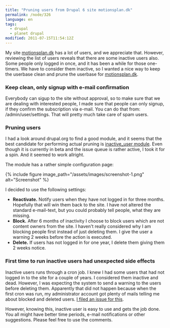 ```yaml
---
title: "Pruning users from Drupal 6 site motionsplan.dk"
permalink: /node/326
language: en
tags:
  - drupal
  - planet drupal
modified: 2011-07-15T11:54:12Z
---
```


My site [motionsplan.dk](http://motionsplan.dk) has a lot of users, and we appreciate that. However, reviewing the list of users reveals that there are some inactive users also. Some people only logged in once, and it has been a while for those one-timers. We have to consider them inactive, so I wanted a nice way to keep the userbase clean and prune the userbase for [motionsplan.dk](http://motionsplan.dk).

### Keep clean, only signup with e-mail confirmation

Everybody can sigup to the site without approval, so to make sure that we are dealing with interested people, I made sure that people can only signup, if they confirm the subscription via e-mail. You can do that from: /admin/user/settings. That will pretty much take care of spam users.

### Pruning users

I had a look around drupal.org to find a good module, and it seems that the best candidate for performing actual pruning is [inactive\_user module](http://drupal.org/project/inactive_user). Even though it is currently in beta and the issue queue is rather active, I took it for a spin. And it seemed to work allright.

The module has a rather simple configuration page:

{% include figure image_path="/assets/images/screenshot-1.png" alt="Screenshot" %}

I decided to use the following settings:

- **Reactivate.** Notify users when they have not logged in for three months. Hopefully that will win them back to the site. I have not altered the standard e-mail-text, but you could probably tell people, what they are missing.
- **Block.** After 6 months of inactivity I choose to block users which are not content owners from the site. I haven't really considered why I am blocking people first instead of just deleting them. I give the user a warning 2 weeks before the action is executed.
- **Delete.** If users has not logged in for one year, I delete them giving them 2 weeks notice.

### First time to run inactive users had unexpected side effects

Inactive users runs through a cron job. I knew I had some users that had not logged in to the site for a couple of years. I considered them inactive and dead. However, I was expecting the system to send a warning to the users before deleting them. Apparently that did not happen because when the first cron was run, my administrator account got plenty of mails telling me about blocked and deleted users. [I filed an issue for this](http://drupal.org/node/1219652).

However, knowing this, inactive user is easy to use and gets the job done. You all might have better time periods, e-mail notifications or other suggestions. Please feel free to use the comments.
